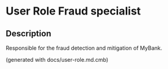 # User Role Fraud specialist

## Description
Responsible for the fraud detection and mitigation of MyBank.



(generated with docs/user-role.md.cmb)
